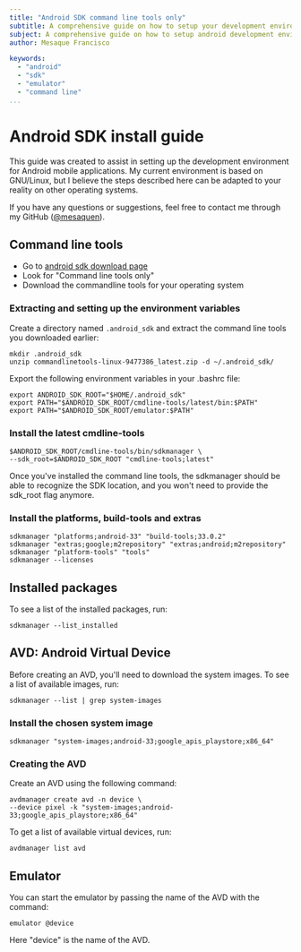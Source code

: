 ```yaml
---
title: "Android SDK command line tools only"
subtitle: A comprehensive guide on how to setup your development environment
subject: A comprehensive guide on how to setup android development environment
author: Mesaque Francisco

keywords:
  - "android"
  - "sdk"
  - "emulator"
  - "command line"
...
```


# Android SDK install guide

This guide was created to assist in setting up the development environment for Android mobile applications. My current environment is based on GNU/Linux, but I believe the steps described here can be adapted to your reality on other operating systems.

If you have any questions or suggestions, feel free to contact me through my GitHub ([@mesaquen](https://github.com/mesaquen)).

## Command line tools

- Go to [android sdk download
  page](https://developer.android.com/studio#downloads)
- Look for "Command line tools only"
- Download the commandline tools for your operating system

### Extracting and setting up the environment variables

Create a directory named `.android_sdk` and extract the command line tools you downloaded earlier:

```code
mkdir .android_sdk
unzip commandlinetools-linux-9477386_latest.zip -d ~/.android_sdk/
```

Export the following environment variables in your .bashrc file:

```code
export ANDROID_SDK_ROOT="$HOME/.android_sdk"
export PATH="$ANDROID_SDK_ROOT/cmdline-tools/latest/bin:$PATH"
export PATH="$ANDROID_SDK_ROOT/emulator:$PATH"
```

### Install the latest cmdline-tools

```code
$ANDROID_SDK_ROOT/cmdline-tools/bin/sdkmanager \
--sdk_root=$ANDROID_SDK_ROOT "cmdline-tools;latest"
```

Once you've installed the command line tools, the sdkmanager should be able to recognize the SDK location, and you won't need to provide the sdk_root flag anymore.

### Install the platforms, build-tools and extras

```code
sdkmanager "platforms;android-33" "build-tools;33.0.2"
sdkmanager "extras;google;m2repository" "extras;android;m2repository"
sdkmanager "platform-tools" "tools"
sdkmanager --licenses
```

## Installed packages

To see a list of the installed packages, run:

```code
sdkmanager --list_installed
```

## AVD: Android Virtual Device

Before creating an AVD, you'll need to download the system images. To see a list of available images, run:

```code
sdkmanager --list | grep system-images
```

### Install the chosen system image

```code
sdkmanager "system-images;android-33;google_apis_playstore;x86_64"
```

### Creating the AVD

Create an AVD using the following command:

```code
avdmanager create avd -n device \
--device pixel -k "system-images;android-33;google_apis_playstore;x86_64"
```

To get a list of available virtual devices, run:

```code
avdmanager list avd
```

## Emulator

You can start the emulator by passing the name of the AVD with the
command:

```code
emulator @device
```

Here "device" is the name of the AVD.
